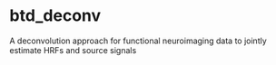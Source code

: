 # btd_deconv
A deconvolution approach for functional neuroimaging data to jointly estimate HRFs and source signals
